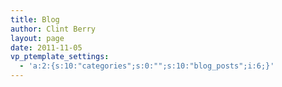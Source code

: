 ```yaml
---
title: Blog
author: Clint Berry
layout: page
date: 2011-11-05
vp_ptemplate_settings:
  - 'a:2:{s:10:"categories";s:0:"";s:10:"blog_posts";i:6;}'
---
```

